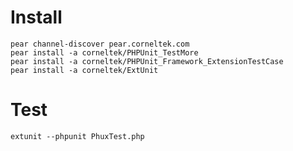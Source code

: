 
# Install

    pear channel-discover pear.corneltek.com
    pear install -a corneltek/PHPUnit_TestMore
    pear install -a corneltek/PHPUnit_Framework_ExtensionTestCase
    pear install -a corneltek/ExtUnit

# Test

    extunit --phpunit PhuxTest.php

